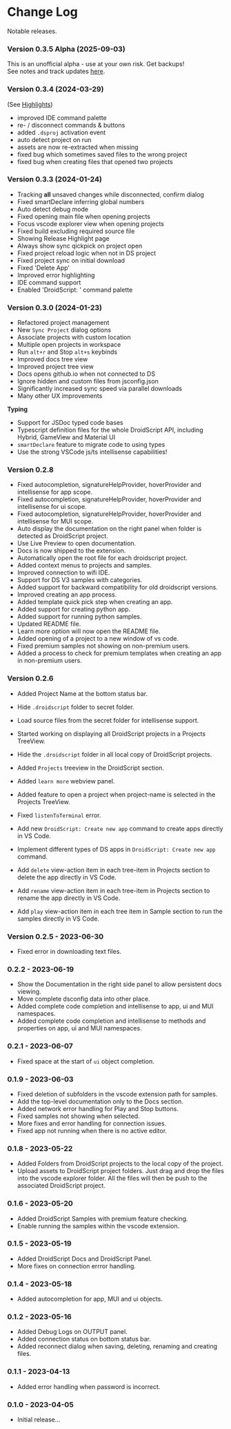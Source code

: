 # Change Log

Notable releases.

### Version 0.3.5 Alpha (2025-09-03)
This is an unofficial alpha - use at your own risk. Get backups!  
See notes and track updates [here](./v0.3.5.md).

### Version 0.3.4 (2024-03-29)  
(See [Highlights](./Highlights.md))  
- improved IDE command palette
- re- / disconnect commands & buttons
- added `.dsproj` activation event
- auto detect project on run
- assets are now re-extracted when missing
- fixed bug which sometimes saved files to the wrong project
- fixed bug when creating files that opened two projects

### Version 0.3.3 (2024-01-24)
- Tracking **all** unsaved changes while disconnected, confirm dialog
- Fixed smartDeclare inferring global numbers
- Auto detect debug mode
- Fixed opening main file when opening projects
- Focus vscode explorer view when opening projects
- Fixed build excluding required source file
- Showing Release Highlight page
- Always show sync qickpick on project open
- Fixed project reload logic when not in DS project
- Fixed project sync on initial download
- Fixed 'Delete App'
- Improved error highlighting
- IDE command support
- Enabled 'DroidScript: ' command palette

### Version 0.3.0 (2024-01-23)
- Refactored project management
- New `Sync Project` dialog options
- Associate projects with custom location
- Multiple open projects in workspace
- Run `alt+r` and Stop `alt+s` keybinds
- Improved docs tree view
- Improved project tree view
- Docs opens github.io when not connected to DS
- Ignore hidden and custom files from jsconfig.json
- Significantly increased sync speed via parallel downloads
- Many other UX improvements

**Typing**
- Support for JSDoc typed code bases
- Typescript definition files for the whole DroidScript API, including Hybrid, GameView and Material UI
- `smartDeclare` feature to migrate code to using types
- Use the strong VSCode js/ts intellisense capabilities!

### Version 0.2.8
- Fixed autocompletion, signatureHelpProvider, hoverProvider and intellisense for app scope.
- Fixed autocompletion, signatureHelpProvider, hoverProvider and intellisense for ui scope.
- Fixed autocompletion, signatureHelpProvider, hoverProvider and intellisense for MUI scope.
- Auto display the documentation on the right panel when folder is detected as DroidScript project.
- Use Live Preview to open documentation.
- Docs is now shipped to the extension.
- Automatically open the root file for each droidscript project.
- Added context menus to projects and samples.
- Improved connection to wifi IDE.
- Support for DS V3 samples with categories.
- Added support for backward compatibility for old droidscript versions.
- Improved creating an app process.
- Added template quick pick step when creating an app.
- Added support for creating python app.
- Added support for running python samples.
- Updated README file.
- Learn more option will now open the README file.
- Added opening of a project to a new window of vs code.
- Fixed premium samples not showing on non-premium users.
- Added a process to check for premium templates when creating an app in non-premium users.

### Version 0.2.6
- Added Project Name at the bottom status bar.
- Hide `.droidscript` folder to secret folder.
- Load source files from the secret folder for intellisense support.
- Started working on displaying all DroidScript projects in a Projects TreeView.
- Hide the `.droidscript` folder in all local copy of DroidScript projects.
- Added `Projects` treeview in the DroidScript section.
- Added `learn more` webview panel.
- Added feature to open a project when project-name is selected in the Projects TreeView.

- Fixed `listenToTerminal` error.
- Add new `DroidScript: Create new app` command to create apps directly in VS Code.
- Implement different types of DS apps in `DroidScript: Create new app` command.
- Add `delete` view-action item in each tree-item in Projects section to delete the app directly in VS Code.
- Add `rename` view-action item in each tree-item in Projects section to rename the app directly in VS Code.
- Add `play` view-action item in each tree item in Sample section to run the samples directly in VS Code.

### Version 0.2.5 - 2023-06-30
- Fixed error in downloading text files.

### 0.2.2 - 2023-06-19
- Show the Documentation in the right side panel to allow persistent docs viewing.
- Move complete dsconfig data into other place.
- Added complete code completion and intellisense to app, ui and MUI namespaces.
- Added complete code completion and intellisense to methods and properties on app, ui and MUI namespaces.

### 0.2.1 - 2023-06-07
- Fixed space at the start of `ui` object completion.

### 0.1.9 - 2023-06-03
- Fixed deletion of subfolders in the vscode extension path for samples.
- Add the top-level documentation only to the Docs section.
- Added network error handling for Play and Stop buttons.
- Fixed samples not showing when selected.
- More fixes and error handling for connection issues.
- Fixed app not running when there is no active editor.

### 0.1.8 - 2023-05-22
- Added Folders from DroidScript projects to the local copy of the project.
- Upload assets to DroidScript project folders. Just drag and drop the files into the vscode explorer folder. All the files will then be push to the associated DroidScript project.

### 0.1.6 - 2023-05-20
- Added DroidScript Samples with premium feature checking.
- Enable running the samples within the vscode extension.

### 0.1.5 - 2023-05-19
- Added DroidScript Docs and DroidScript Panel.
- More fixes on connection errror handling.

### 0.1.4 - 2023-05-18
- Added autocompletion for app, MUI and ui objects.

### 0.1.2 - 2023-05-16
- Added Debug Logs on OUTPUT panel.
- Added connection status on bottom status bar.
- Added reconnect dialog when saving, deleting, renaming and creating files.

### 0.1.1 - 2023-04-13
- Added error handling when password is incorrect.

### 0.1.0 - 2023-04-05
- Initial release...